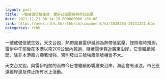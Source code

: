 ```yaml
---
layout: post
title: 一號戒備信號生效　雷伊已減弱為熱帶低氣壓
date: 2021-12-21 06:14:28.000000000 +08:00
link: https://news.rthk.hk/rthk/ch/component/k2/1625284-20211221.htm
categories: rthk
---
```


一號戒備信號生效，天文台說，熱帶風暴雷伊減弱為熱帶低氣壓，按照現時預測，雷伊中午前後在本港以南200公里內掠過，隨著雷伊靠近廣東沿岸，它會繼續減弱，除非本港風力顯著增強，否則發出三號強風信號機會不大。

天文台又說，與雷伊相關的雨帶今日會繼續影響廣東沿岸，海面會有湧浪，市民應遠離岸邊及停止所有水上活動。
